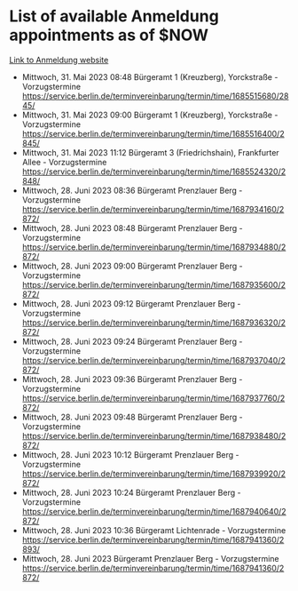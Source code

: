 # List of available Anmeldung appointments as of $NOW
[Link to Anmeldung website](https://service.berlin.de/terminvereinbarung/termin/tag.php?termin=1&anliegen[]=120686&dienstleisterlist=122210,122217,327316,122219,327312,122227,327314,122231,327346,122243,327348,122254,122252,329742,122260,329745,122262,329748,122271,327278,122273,327274,122277,327276,330436,122280,327294,122282,327290,122284,327292,122291,327270,122285,327266,122286,327264,122296,327268,150230,329760,122297,327286,122294,327284,122312,329763,122314,329775,122304,327330,122311,327334,122309,327332,317869,122281,327352,122279,329772,122283,122276,327324,122274,327326,122267,329766,122246,327318,122251,327320,122257,327322,122208,327298,122226,327300&herkunft=http%3A%2F%2Fservice.berlin.de%2Fdienstleistung%2F120686%2F)
- Mittwoch, 31. Mai 2023 08:48 Bürgeramt 1 (Kreuzberg), Yorckstraße - Vorzugstermine https://service.berlin.de/terminvereinbarung/termin/time/1685515680/2845/
- Mittwoch, 31. Mai 2023 09:00 Bürgeramt 1 (Kreuzberg), Yorckstraße - Vorzugstermine https://service.berlin.de/terminvereinbarung/termin/time/1685516400/2845/
- Mittwoch, 31. Mai 2023 11:12 Bürgeramt 3 (Friedrichshain), Frankfurter Allee - Vorzugstermine https://service.berlin.de/terminvereinbarung/termin/time/1685524320/2848/
- Mittwoch, 28. Juni 2023 08:36 Bürgeramt Prenzlauer Berg - Vorzugstermine https://service.berlin.de/terminvereinbarung/termin/time/1687934160/2872/
- Mittwoch, 28. Juni 2023 08:48 Bürgeramt Prenzlauer Berg - Vorzugstermine https://service.berlin.de/terminvereinbarung/termin/time/1687934880/2872/
- Mittwoch, 28. Juni 2023 09:00 Bürgeramt Prenzlauer Berg - Vorzugstermine https://service.berlin.de/terminvereinbarung/termin/time/1687935600/2872/
- Mittwoch, 28. Juni 2023 09:12 Bürgeramt Prenzlauer Berg - Vorzugstermine https://service.berlin.de/terminvereinbarung/termin/time/1687936320/2872/
- Mittwoch, 28. Juni 2023 09:24 Bürgeramt Prenzlauer Berg - Vorzugstermine https://service.berlin.de/terminvereinbarung/termin/time/1687937040/2872/
- Mittwoch, 28. Juni 2023 09:36 Bürgeramt Prenzlauer Berg - Vorzugstermine https://service.berlin.de/terminvereinbarung/termin/time/1687937760/2872/
- Mittwoch, 28. Juni 2023 09:48 Bürgeramt Prenzlauer Berg - Vorzugstermine https://service.berlin.de/terminvereinbarung/termin/time/1687938480/2872/
- Mittwoch, 28. Juni 2023 10:12 Bürgeramt Prenzlauer Berg - Vorzugstermine https://service.berlin.de/terminvereinbarung/termin/time/1687939920/2872/
- Mittwoch, 28. Juni 2023 10:24 Bürgeramt Prenzlauer Berg - Vorzugstermine https://service.berlin.de/terminvereinbarung/termin/time/1687940640/2872/
- Mittwoch, 28. Juni 2023 10:36 Bürgeramt Lichtenrade - Vorzugstermine https://service.berlin.de/terminvereinbarung/termin/time/1687941360/2893/
- Mittwoch, 28. Juni 2023  Bürgeramt Prenzlauer Berg - Vorzugstermine https://service.berlin.de/terminvereinbarung/termin/time/1687941360/2872/
